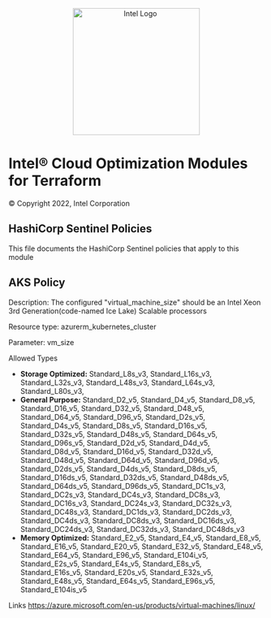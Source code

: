 <p align="center">
  <img src="[./images/logo-classicblue-800px.png](https://github.com/intel/terraform-intel-azure-aks/blob/main/images/logo-classicblue-800px.png?raw=true)" alt="Intel Logo" width="250"/>
</p>

# Intel® Cloud Optimization Modules for Terraform  

© Copyright 2022, Intel Corporation

## HashiCorp Sentinel Policies

This file documents the HashiCorp Sentinel policies that apply to this module

## AKS Policy

Description: The configured "virtual_machine_size" should be an Intel Xeon 3rd Generation(code-named Ice Lake) Scalable processors

Resource type: azurerm_kubernetes_cluster

Parameter: vm_size

Allowed Types

- **Storage Optimized:** Standard_L8s_v3, Standard_L16s_v3, Standard_L32s_v3, Standard_L48s_v3, Standard_L64s_v3, Standard_L80s_v3,
- **General Purpose:**  Standard_D2_v5, Standard_D4_v5, Standard_D8_v5, Standard_D16_v5, Standard_D32_v5, Standard_D48_v5, Standard_D64_v5, Standard_D96_v5, Standard_D2s_v5, Standard_D4s_v5, Standard_D8s_v5, Standard_D16s_v5, Standard_D32s_v5, Standard_D48s_v5, Standard_D64s_v5, Standard_D96s_v5, Standard_D2d_v5, Standard_D4d_v5, Standard_D8d_v5, Standard_D16d_v5, Standard_D32d_v5, Standard_D48d_v5, Standard_D64d_v5, Standard_D96d_v5, Standard_D2ds_v5, Standard_D4ds_v5, Standard_D8ds_v5, Standard_D16ds_v5, Standard_D32ds_v5, Standard_D48ds_v5, Standard_D64ds_v5, Standard_D96ds_v5, Standard_DC1s_v3, Standard_DC2s_v3, Standard_DC4s_v3, Standard_DC8s_v3, Standard_DC16s_v3, Standard_DC24s_v3, Standard_DC32s_v3, Standard_DC48s_v3, Standard_DC1ds_v3, Standard_DC2ds_v3, Standard_DC4ds_v3, Standard_DC8ds_v3, Standard_DC16ds_v3, Standard_DC24ds_v3, Standard_DC32ds_v3, Standard_DC48ds_v3
- **Memory Optimized:** Standard_E2_v5, Standard_E4_v5, Standard_E8_v5, Standard_E16_v5, Standard_E20_v5, Standard_E32_v5, Standard_E48_v5, Standard_E64_v5, Standard_E96_v5, Standard_E104i_v5, Standard_E2s_v5, Standard_E4s_v5, Standard_E8s_v5, Standard_E16s_v5, Standard_E20s_v5, Standard_E32s_v5, Standard_E48s_v5, Standard_E64s_v5, Standard_E96s_v5, Standard_E104is_v5

Links
<https://azure.microsoft.com/en-us/products/virtual-machines/linux/>
